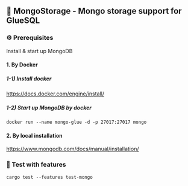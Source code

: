 ## 🚴 MongoStorage - Mongo storage support for GlueSQL

### ⚙️ Prerequisites

Install & start up MongoDB

#### 1. By Docker

##### 1-1) Install docker

https://docs.docker.com/engine/install/

##### 1-2) Start up MongoDB by docker

```
docker run --name mongo-glue -d -p 27017:27017 mongo
```

#### 2. By local installation

https://www.mongodb.com/docs/manual/installation/

### 🧪 Test with features

```
cargo test --features test-mongo
```
